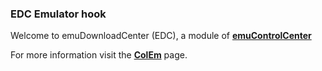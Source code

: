 ### EDC Emulator hook

Welcome to emuDownloadCenter (EDC), a module of [**emuControlCenter**](https://github.com/PhoenixInteractiveNL/emuControlCenter/wiki/)

For more information visit the [**ColEm**](https://github.com/PhoenixInteractiveNL/emuDownloadCenter/wiki/Emulator-colem#menu) page.
